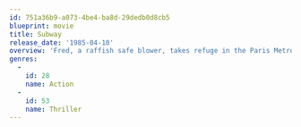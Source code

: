 ```yaml
---
id: 751a36b9-a073-4be4-ba8d-29dedb0d8cb5
blueprint: movie
title: Subway
release_date: '1985-04-10'
overview: 'Fred, a raffish safe blower, takes refuge in the Paris Metro after being chased by the henchmen of a shady businessman from whom he has just stolen some documents. While hiding out in the back rooms and conduits of the Metro, Fred encounters a subterranean society of eccentric characters and petty criminals. Despite being pursued by the henchmen, Fred finds the time to flirt with Héléna, blow a safe, rob a train, evade the hapless Metro police, and start a rock band'
genres:
  -
    id: 28
    name: Action
  -
    id: 53
    name: Thriller
---
```

